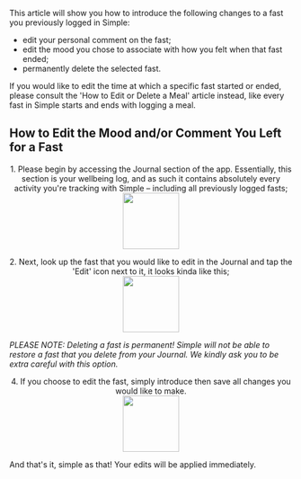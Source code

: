 This article will show you how to introduce the following changes to a fast you previously logged in Simple:

- edit your personal comment on the fast;
- edit the mood you chose to associate with how you felt when that fast ended;
- permanently delete the selected fast.

If you would like to edit the time at which a specific fast started or ended, please consult the 'How to Edit or Delete a Meal' article instead, like every fast in Simple starts and ends with logging a meal.

## How to Edit the Mood and/or Comment You Left for a Fast

<p align="center"> 1. Please begin by accessing the Journal section of the app. Essentially, this section is your wellbeing log, and as such it contains absolutely every activity you're tracking with Simple – including all previously logged fasts;<br/>
  <img width="100" src="https://dkea7qxfae4ft.cloudfront.net/kb/Journal.png">
</p>

<p align="center"> 2. Next, look up the fast that you would like to edit in the Journal and tap the 'Edit' icon next to it, it looks kinda like this;<br/>
  <img width="100" src="https://dkea7qxfae4ft.cloudfront.net/kb/fastedit.png">
</p>

*PLEASE NOTE: Deleting a fast is permanent! Simple will not be able to restore a fast that you delete from your Journal. We kindly ask you to be extra careful with this option.*

<p align="center">4. If you choose to edit the fast, simply introduce then save all changes you would like to make.<br/>
  <img width="100" src="https://dkea7qxfae4ft.cloudfront.net/kb/editingf.jpg">
</p>

And that's it, simple as that! Your edits will be applied immediately.